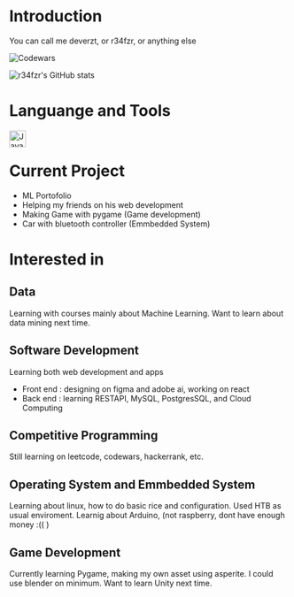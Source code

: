 # Introduction
You can call me deverzt, or r34fzr, or anything else

![Codewars](https://www.codewars.com/users/deverzt/badges/large)

![r34fzr's GitHub stats](https://github-readme-stats.vercel.app/api?username=r34fzr&show_icons=true&theme=gruvbox)

# Languange and Tools

<img align="left" alt="Java" width="30px" style="padding-right:10px;" src="https://cdn.jsdelivr.net/gh/devicons/devicon/icons/java/java-original.svg"/>
<br />

# Current Project
- ML Portofolio
- Helping my friends on his web development
- Making Game with pygame (Game development)
- Car with bluetooth controller (Emmbedded System)

# Interested in

## Data

Learning with courses mainly about Machine Learning. Want to learn about data mining next time.

## Software Development

Learning both web development and apps
- Front end : designing on figma and adobe ai, working on react
- Back end : learning RESTAPI, MySQL, PostgresSQL, and Cloud Computing 

## Competitive Programming

Still learning on leetcode, codewars, hackerrank, etc.

## Operating System and Emmbedded System

Learning about linux, how to do basic rice and configuration. Used HTB as usual enviroment. Learnig about Arduino, (not raspberry, dont have enough money :(( )

## Game Development

Currently learning Pygame, making my own asset using asperite. I could use blender on minimum. Want to learn Unity next time.
